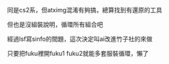 同是cs2系，但atximg混淆有夠搞，總算找到有還原的工具

但也是沒組裝說明，循環所有組合吧

經過lsf寫sinfo的間題，這次決定叫ai改進竹子社的來做

只要把fuku裡開fuku1 fuku2就能多套服裝循環，懶了
